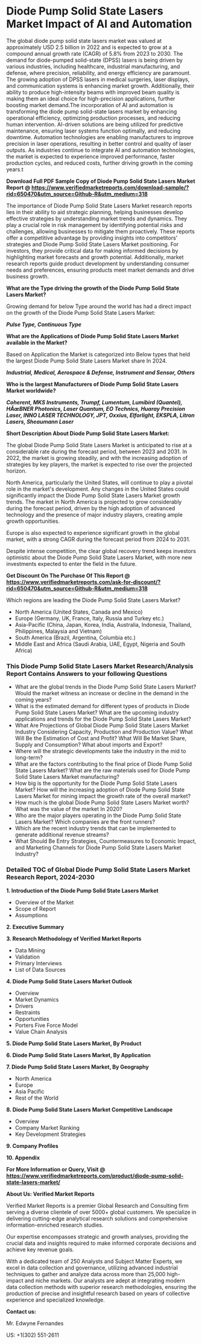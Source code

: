 <meta name="title" content="Global Diode Pump Solid State Lasers Market Impact of AI and Automation"><meta name="description" content="The global diode pump solid state lasers market was valued at approximately USD 2.5 billion in 2022 and is expected to grow at a compound annual growth rate (CAGR) of 5.8"><meta name="title" content="Diode Pump Solid State Lasers Market Size, Share, Scope, Trends, Growth, Opportunities, Analysis, Forecast"><h1>Diode Pump Solid State Lasers Market Impact of AI and Automation</h1>The global diode pump solid state lasers market was valued at approximately USD 2.5 billion in 2022 and is expected to grow at a compound annual growth rate (CAGR) of 5.8% from 2023 to 2030. The demand for diode-pumped solid-state (DPSS) lasers is being driven by various industries, including healthcare, industrial manufacturing, and defense, where precision, reliability, and energy efficiency are paramount. The growing adoption of DPSS lasers in medical surgeries, laser displays, and communication systems is enhancing market growth. Additionally, their ability to produce high-intensity beams with improved beam quality is making them an ideal choice for high-precision applications, further boosting market demand.The incorporation of AI and automation is transforming the diode pump solid-state lasers market by enhancing operational efficiency, optimizing production processes, and reducing human intervention. AI-driven solutions are being utilized for predictive maintenance, ensuring laser systems function optimally, and reducing downtime. Automation technologies are enabling manufacturers to improve precision in laser operations, resulting in better control and quality of laser outputs. As industries continue to integrate AI and automation technologies, the market is expected to experience improved performance, faster production cycles, and reduced costs, further driving growth in the coming years.t</p><p id="" class=""><strong>Download Full PDF Sample Copy of Diode Pump Solid State Lasers Market Report @ <a href="https://www.verifiedmarketreports.com/download-sample/?rid=650470&utm_source=Github-R&utm_medium=318" target="_blank">https://www.verifiedmarketreports.com/download-sample/?rid=650470&utm_source=Github-R&utm_medium=318</a></strong></p><p>The importance of&nbsp;Diode Pump Solid State Lasers Market research reports lies in their ability to aid strategic planning, helping businesses develop effective strategies by understanding market trends and dynamics. They play a crucial role in risk management by identifying potential risks and challenges, allowing businesses to mitigate them proactively. These reports offer a competitive advantage by providing insights into competitors' strategies and Diode Pump Solid State Lasers Market positioning. For investors, they provide critical data for making informed decisions by highlighting market forecasts and growth potential. Additionally, market research reports guide product development by understanding consumer needs and preferences, ensuring products meet market demands and drive business growth.</p><p><strong>What are the&nbsp;Type driving the growth of the Diode Pump Solid State Lasers Market?</strong></p><p id="" class="">Growing demand for below Type around the world has had a direct impact on the growth of the Diode Pump Solid State Lasers Market:</p><em><strong>Pulse Type, Continuous Type</strong></em></p><strong>What are the&nbsp;Applications&nbsp;of Diode Pump Solid State Lasers Market available in the Market?</strong></p><p id="" class="">Based on Application the Market is categorized into Below types that held the largest Diode Pump Solid State Lasers Market share In 2024.</p><em><strong>Industrial, Medical, Aerospace & Defense, Instrument and Sensor, Others</strong></em></p><strong>Who is the largest Manufacturers of Diode Pump Solid State Lasers Market worldwide?</strong></p><p><em><strong>Coherent, MKS Instruments, Trumpf, Lumentum, Lumibird (Quantel), HÃœBNER Photonics, Laser Quantum, EO Technics, Huaray Precision Laser, INNO LASER TECHNOLOGY, JPT, Oxxius, Elforlight, EKSPLA, Litron Lasers, Sheaumann Laser</strong></em></p><p id="" class=""><strong>Short Description About Diode Pump Solid State Lasers Market:</strong></p><p>The global Diode Pump Solid State Lasers Market is anticipated to rise at a considerable rate during the forecast period, between 2023 and 2031. In 2022, the market is growing steadily, and with the increasing adoption of strategies by key players, the market is expected to rise over the projected horizon.</p><p>North America, particularly the United States, will continue to play a pivotal role in the market's development. Any changes in the United States could significantly impact the Diode Pump Solid State Lasers Market growth trends. The market in North America is projected to grow considerably during the forecast period, driven by the high adoption of advanced technology and the presence of major industry players, creating ample growth opportunities.</p><p>Europe is also expected to experience significant growth in the global market, with a strong CAGR during the forecast period from 2024 to 2031.</p><p>Despite intense competition, the clear global recovery trend keeps investors optimistic about the Diode Pump Solid State Lasers Market, with more new investments expected to enter the field in the future.</p><p id="" class=""><strong>Get Discount On The Purchase Of This Report @ <a href="https://www.verifiedmarketreports.com/ask-for-discount/?rid=650470&utm_source=Github-R&utm_medium=318" target="_blank">https://www.verifiedmarketreports.com/ask-for-discount/?rid=650470&utm_source=Github-R&utm_medium=318</a></strong></p>Which regions are leading the Diode Pump Solid State Lasers Market?</p><ul><li>North America (United States, Canada and Mexico)</li><li>Europe (Germany, UK, France, Italy, Russia and Turkey etc.)</li><li>Asia-Pacific (China, Japan, Korea, India, Australia, Indonesia, Thailand, Philippines, Malaysia and Vietnam)</li><li>South America (Brazil, Argentina, Columbia etc.)</li><li>Middle East and Africa (Saudi Arabia, UAE, Egypt, Nigeria and South Africa)</li></ul><h3 id="" class="">This Diode Pump Solid State Lasers Market Research/Analysis Report Contains Answers to your following Questions</h3><ul><li>What are the global trends in the Diode Pump Solid State Lasers Market? Would the market witness an increase or decline in the demand in the coming years?</li><li>What is the estimated demand for different types of products in Diode Pump Solid State Lasers Market? What are the upcoming industry applications and trends for the Diode Pump Solid State Lasers Market?</li><li>What Are Projections of Global Diode Pump Solid State Lasers Market Industry Considering Capacity, Production and Production Value? What Will Be the Estimation of Cost and Profit? What Will Be Market Share, Supply and Consumption? What about imports and Export?</li><li>Where will the strategic developments take the industry in the mid to long-term?</li><li>What are the factors contributing to the final price of Diode Pump Solid State Lasers Market? What are the raw materials used for Diode Pump Solid State Lasers Market manufacturing?</li><li>How big is the opportunity for the Diode Pump Solid State Lasers Market? How will the increasing adoption of Diode Pump Solid State Lasers Market for mining impact the growth rate of the overall market?</li><li>How much is the global Diode Pump Solid State Lasers Market worth? What was the value of the market In 2020?</li><li>Who are the major players operating in the Diode Pump Solid State Lasers Market? Which companies are the front runners?</li><li>Which are the recent industry trends that can be implemented to generate additional revenue streams?</li><li>What Should Be Entry Strategies, Countermeasures to Economic Impact, and Marketing Channels for Diode Pump Solid State Lasers Market Industry?</li></ul><h3 id="" class="">Detailed TOC of Global Diode Pump Solid State Lasers Market Research Report, 2024-2030</h3><p id="" class=""><strong>1. Introduction of the Diode Pump Solid State Lasers Market</strong></p><ul><li>Overview of the Market</li><li>Scope of Report</li><li>Assumptions</li></ul><p id="" class=""><strong>2. Executive Summary</strong></p><p id="" class=""><strong>3. Research Methodology of Verified Market Reports</strong></p><ul><li>Data Mining</li><li>Validation</li><li>Primary Interviews</li><li>List of Data Sources</li></ul><p id="" class=""><strong>4. Diode Pump Solid State Lasers Market Outlook</strong></p><ul><li>Overview</li><li>Market Dynamics</li><li>Drivers</li><li>Restraints</li><li>Opportunities</li><li>Porters Five Force Model</li><li>Value Chain Analysis</li></ul><p id="" class=""><strong>5. Diode Pump Solid State Lasers Market, By Product</strong></p><p id="" class=""><strong>6. Diode Pump Solid State Lasers Market, By Application</strong></p><p id="" class=""><strong>7. Diode Pump Solid State Lasers Market, By Geography</strong></p><ul><li>North America</li><li>Europe</li><li>Asia Pacific</li><li>Rest of the World</li></ul><p id="" class=""><strong>8. Diode Pump Solid State Lasers Market Competitive Landscape</strong></p><ul><li>Overview</li><li>Company Market Ranking</li><li>Key Development Strategies</li></ul><p id="" class=""><strong>9. Company Profiles</strong></p><p id="" class=""><strong>10. Appendix</strong></p><p id="" class=""><strong>For More Information or Query, Visit @ <a href="https://www.verifiedmarketreports.com/product/diode-pump-solid-state-lasers-market/" target="_blank">https://www.verifiedmarketreports.com/product/diode-pump-solid-state-lasers-market/</a></strong></p><p id="" class=""><strong>About Us: Verified Market Reports</strong></p><p id="" class="">Verified Market Reports is a premier Global Research and Consulting firm serving a diverse clientele of over 5000+ global customers. We specialize in delivering cutting-edge analytical research solutions and comprehensive information-enriched research studies.</p><p id="" class="">Our expertise encompasses strategic and growth analyses, providing the crucial data and insights required to make informed corporate decisions and achieve key revenue goals.</p><p id="" class="">With a dedicated team of 250 Analysts and Subject Matter Experts, we excel in data collection and governance, utilizing advanced industrial techniques to gather and analyze data across more than 25,000 high-impact and niche markets. Our analysts are adept at integrating modern data collection methods with superior research methodologies, ensuring the production of precise and insightful research based on years of collective experience and specialized knowledge.</p><p id="" class=""><strong>Contact us:</strong></p><p id="" class="">Mr. Edwyne Fernandes</p><p id="" class="">US: +1(302) 551-2611</p>